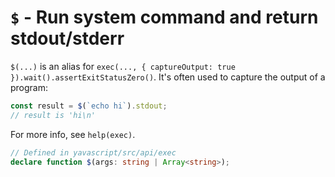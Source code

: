 # `$` - Run system command and return stdout/stderr

`$(...)` is an alias for `exec(..., { captureOutput: true }).wait().assertExitStatusZero()`. It's often used to capture the output of a program:

```ts
const result = $(`echo hi`).stdout;
// result is 'hi\n'
```

For more info, see `help(exec)`.

```ts
// Defined in yavascript/src/api/exec
declare function $(args: string | Array<string>);
```
